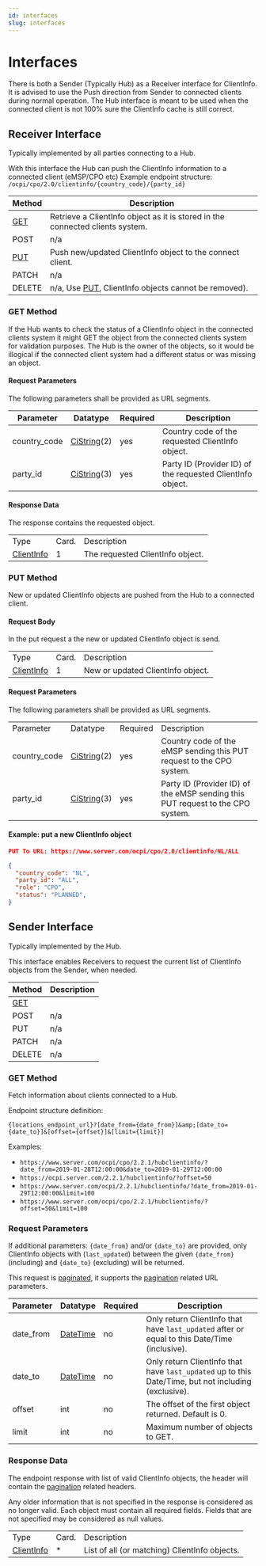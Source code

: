 ```yaml
---
id: interfaces
slug: interfaces
---
```

# Interfaces

There is both a Sender (Typically Hub) as a Receiver interface for ClientInfo. It is advised to use the Push direction
from Sender to connected clients during normal operation. The Hub interface is meant to be used when the connected
client is not 100% sure the ClientInfo cache is still correct.

## Receiver Interface

Typically implemented by all parties connecting to a Hub.

With this interface the Hub can push the ClientInfo information to a connected client (eMSP/CPO etc) Example endpoint
structure: `/ocpi/cpo/2.0/clientinfo/{country_code}/{party_id}`

| Method                                                               | Description                                                                                                           |
|----------------------------------------------------------------------|-----------------------------------------------------------------------------------------------------------------------|
| [GET](/ocpi/06-modules/10-hubclientinfo/05-interfaces.md#get-method) | Retrieve a ClientInfo object as it is stored in the connected clients system.                                         |
| POST                                                                 | n/a                                                                                                                   |
| [PUT](/ocpi/06-modules/10-hubclientinfo/05-interfaces.md#put-method) | Push new/updated ClientInfo object to the connect client.                                                             |
| PATCH                                                                | n/a                                                                                                                   |
| DELETE                                                               | n/a, Use [PUT](/ocpi/06-modules/10-hubclientinfo/05-interfaces.md#put-method), ClientInfo objects cannot be removed). |

### **GET** Method

If the Hub wants to check the status of a ClientInfo object in the connected clients system it might GET the object from
the connected clients system for validation purposes. The Hub is the owner of the objects, so it would be illogical if
the connected client system had a different status or was missing an object.

#### Request Parameters

The following parameters shall be provided as URL segments.

| Parameter    | Datatype                                                | Required | Description                                                |
|--------------|---------------------------------------------------------|----------|------------------------------------------------------------|
| country_code | [CiString](/ocpi/07-types/01-intro.md#cistring-type)(2) | yes      | Country code of the requested ClientInfo object.           |
| party_id     | [CiString](/ocpi/07-types/01-intro.md#cistring-type)(3) | yes      | Party ID (Provider ID) of the requested ClientInfo object. |

#### Response Data

The response contains the requested object.

|                                                                                            |       |                                  |
|--------------------------------------------------------------------------------------------|-------|----------------------------------|
| Type                                                                                       | Card. | Description                      |
| [ClientInfo](/ocpi/06-modules/10-hubclientinfo/06-object-description.md#clientinfo-object) | 1     | The requested ClientInfo object. |

### **PUT** Method

New or updated ClientInfo objects are pushed from the Hub to a connected client.

#### Request Body

In the put request a the new or updated ClientInfo object is send.

|                                                                                            |       |                                   |
|--------------------------------------------------------------------------------------------|-------|-----------------------------------|
| Type                                                                                       | Card. | Description                       |
| [ClientInfo](/ocpi/06-modules/10-hubclientinfo/06-object-description.md#clientinfo-object) | 1     | New or updated ClientInfo object. |

#### Request Parameters

The following parameters shall be provided as URL segments.

|              |                                                         |          |                                                                                |
|--------------|---------------------------------------------------------|----------|--------------------------------------------------------------------------------|
| Parameter    | Datatype                                                | Required | Description                                                                    |
| country_code | [CiString](/ocpi/07-types/01-intro.md#cistring-type)(2) | yes      | Country code of the eMSP sending this PUT request to the CPO system.           |
| party_id     | [CiString](/ocpi/07-types/01-intro.md#cistring-type)(3) | yes      | Party ID (Provider ID) of the eMSP sending this PUT request to the CPO system. |

#### Example: put a new ClientInfo object

```json
PUT To URL: https://www.server.com/ocpi/cpo/2.0/clientinfo/NL/ALL

{
  "country_code": "NL",
  "party_id": "ALL",
  "role": "CPO",
  "status": "PLANNED",
}
```

## Sender Interface

Typically implemented by the Hub.

This interface enables Receivers to request the current list of ClientInfo objects from the Sender, when needed.

| Method                                                                 | Description |
|------------------------------------------------------------------------|-------------|
| [GET](/ocpi/06-modules/10-hubclientinfo/05-interfaces.md#get-method-1) |             |
| POST                                                                   | n/a         |
| PUT                                                                    | n/a         |
| PATCH                                                                  | n/a         |
| DELETE                                                                 | n/a         |

### **GET** Method

Fetch information about clients connected to a Hub.

Endpoint structure definition:

`{locations_endpoint_url}?[date_from={date_from}]&amp;[date_to={date_to}]&[offset={offset}]&[limit={limit}]`

Examples:

* `https://www.server.com/ocpi/cpo/2.2.1/hubclientinfo/?date_from=2019-01-28T12:00:00&date_to=2019-01-29T12:00:00`
* `https://ocpi.server.com/2.2.1/hubclientinfo/?offset=50`
* `https://www.server.com/ocpi/2.2.1/hubclientinfo/?date_from=2019-01-29T12:00:00&limit=100`
* `https://www.server.com/ocpi/cpo/2.2.1/hubclientinfo/?offset=50&limit=100`

### Request Parameters

If additional parameters: `{date_from}` and/or `{date_to}` are provided, only ClientInfo objects with (`last_updated`)
between the given `{date_from}` (including) and `{date_to}` (excluding) will be returned.

This request is [paginated](/ocpi/04-transport-and-format/01-json-http-implementation-guide.md#pagination), it supports
the [pagination](/ocpi/04-transport-and-format/01-json-http-implementation-guide.md#paginated-request) related URL
parameters.

| Parameter | Datatype                                             | Required | Description                                                                                          |
|-----------|------------------------------------------------------|----------|------------------------------------------------------------------------------------------------------|
| date_from | [DateTime](/ocpi/07-types/01-intro.md#datetime-type) | no       | Only return ClientInfo that have `last_updated` after or equal to this Date/Time (inclusive).        |
| date_to   | [DateTime](/ocpi/07-types/01-intro.md#datetime-type) | no       | Only return ClientInfo that have `last_updated` up to this Date/Time, but not including (exclusive). |
| offset    | int                                                  | no       | The offset of the first object returned. Default is 0.                                               |
| limit     | int                                                  | no       | Maximum number of objects to GET.                                                                    |

### Response Data

The endpoint response with list of valid ClientInfo objects, the header will contain the
[pagination](/ocpi/04-transport-and-format/01-json-http-implementation-guide.md#paginated-response) related headers.

Any older information that is not specified in the response is considered as no longer valid. Each object must contain
all required fields. Fields that are not specified may be considered as null values.

|                                                                                            |       |                                               |
|--------------------------------------------------------------------------------------------|-------|-----------------------------------------------|
| Type                                                                                       | Card. | Description                                   |
| [ClientInfo](/ocpi/06-modules/10-hubclientinfo/06-object-description.md#clientinfo-object) | \*    | List of all (or matching) ClientInfo objects. |
